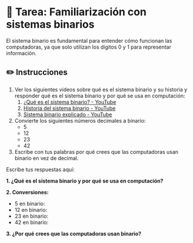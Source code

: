 # 🔢 Tarea: Familiarización con sistemas binarios

El sistema binario es fundamental para entender cómo funcionan las computadoras, ya que solo utilizan los dígitos 0 y 1 para representar información.

## ✏️ Instrucciones

1. Ver los siguientes videos sobre qué es el sistema binario y su historia y responder qué es el sistema binario y por qué se usa en computación:
   1. [¿Qué es el sistema binario? - YouTube](https://www.youtube.com/watch?v=f9b0wwhTmeU)
   2. [Historia del sistema binario - YouTube](https://www.youtube.com/watch?v=RVGIXfC4Xeg)
   3. [Sistema binario explicado - YouTube](https://www.youtube.com/watch?v=LvhhcsLrHDw)
2. Convierte los siguientes números decimales a binario:
   - 5
   - 12
   - 23
   - 42
3. Escribe con tus palabras por qué crees que las computadoras usan binario en vez de decimal.

Escribe tus respuestas aquí:

**1. ¿Qué es el sistema binario y por qué se usa en computación?**


**2. Conversiones:**
- 5 en binario:
- 12 en binario:
- 23 en binario:
- 42 en binario:

**3. ¿Por qué crees que las computadoras usan binario?**
